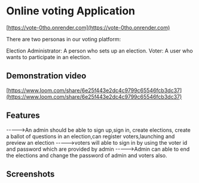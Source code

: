 # Online voting Application

[https://vote-0tho.onrender.com](https://vote-0tho.onrender.com)  
  
There are two personas in our voting platform:

Election Administrator: A person who sets up an election.
Voter: A user who wants to participate in an election.

## Demonstration video
[https://www.loom.com/share/6e25f443e2dc4c9799c65546fcb3dc37](https://www.loom.com/share/6e25f443e2dc4c9799c65546fcb3dc37)

## Features

----->An admin should be able to sign up,sign in, create elections, create a ballot of questions in an         election,can register voters,launching and preview an election
----->voters will able to sign in by using the voter id and password which are provided by admin
----->Admin can able to end the elections and change the password of admin and voters also.
## Screenshots

